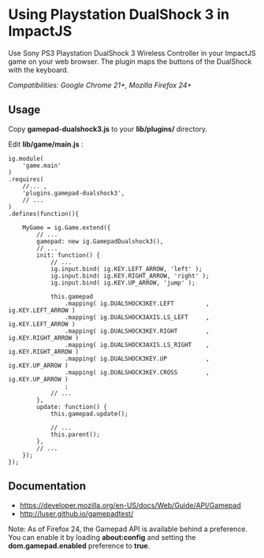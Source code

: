 Using Playstation DualShock 3 in ImpactJS
=========================================

Use Sony PS3 Playstation DualShock 3 Wireless Controller in your ImpactJS game on your web browser. The plugin maps the buttons of the DualShock with the keyboard.

*Compatibilities: Google Chrome 21+, Mozilla Firefox 24+*

Usage
-----
Copy **gamepad-dualshock3.js** to your **lib/plugins/** directory.

Edit **lib/game/main.js** :
```
ig.module( 
	'game.main'
)
.requires(
	//... ,
	'plugins.gamepad-dualshock3',
	// ...
)
.defines(function(){

	MyGame = ig.Game.extend({
		// ...
		gamepad: new ig.GamepadDualshock3(),
		// ...
		init: function() {
			// ...
			ig.input.bind( ig.KEY.LEFT_ARROW, 'left' );
			ig.input.bind( ig.KEY.RIGHT_ARROW, 'right' );
			ig.input.bind( ig.KEY.UP_ARROW, 'jump' );
		
			this.gamepad
				.mapping( ig.DUALSHOCK3KEY.LEFT			, ig.KEY.LEFT_ARROW )
				.mapping( ig.DUALSHOCK3AXIS.LS_LEFT		, ig.KEY.LEFT_ARROW )
				.mapping( ig.DUALSHOCK3KEY.RIGHT		, ig.KEY.RIGHT_ARROW )
				.mapping( ig.DUALSHOCK3AXIS.LS_RIGHT	, ig.KEY.RIGHT_ARROW )
				.mapping( ig.DUALSHOCK3KEY.UP			, ig.KEY.UP_ARROW )
				.mapping( ig.DUALSHOCK3KEY.CROSS		, ig.KEY.UP_ARROW )
				;
			// ...
		},
		update: function() {
			this.gamepad.update();
		
			// ...
			this.parent();
		},
		// ...
	});
});
```

Documentation
-------------
* https://developer.mozilla.org/en-US/docs/Web/Guide/API/Gamepad
* http://luser.github.io/gamepadtest/

Note: As of Firefox 24, the Gamepad API is available behind a preference. You can enable it by loading **about:config** and setting the **dom.gamepad.enabled** preference to **true**.

